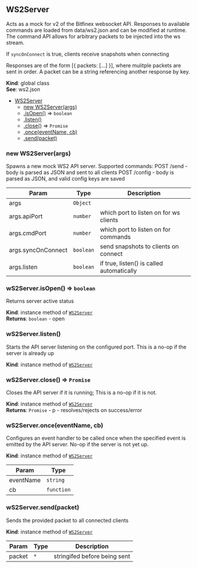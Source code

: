 <a name="WS2Server"></a>

## WS2Server
Acts as a mock for v2 of the Bitfinex websocket API. Responses to available
commands are loaded from data/ws2.json and can be modified at runtime. The
command API allows for arbitrary packets to be injected into the ws stream.

If `syncOnConnect` is true, clients receive snapshots when connecting

Responses are of the form [{ packets: [...] }], where mulitple packets are
sent in order. A packet can be a string referencing another response by key.

**Kind**: global class  
**See**: ws2.json  

* [WS2Server](#WS2Server)
    * [new WS2Server(args)](#new_WS2Server_new)
    * [.isOpen()](#WS2Server+isOpen) ⇒ <code>boolean</code>
    * [.listen()](#WS2Server+listen)
    * [.close()](#WS2Server+close) ⇒ <code>Promise</code>
    * [.once(eventName, cb)](#WS2Server+once)
    * [.send(packet)](#WS2Server+send)

<a name="new_WS2Server_new"></a>

### new WS2Server(args)
Spawns a new mock WS2 API server. Supported commands:
  POST /send - body is parsed as JSON and sent to all clients
  POST /config - body is parsed as JSON, and valid config keys are saved


| Param | Type | Description |
| --- | --- | --- |
| args | <code>Object</code> |  |
| args.apiPort | <code>number</code> | which port to listen on for ws clients |
| args.cmdPort | <code>number</code> | which port to listen on for commands |
| args.syncOnConnect | <code>boolean</code> | send snapshots to clients on connect |
| args.listen | <code>boolean</code> | if true, listen() is called automatically |

<a name="WS2Server+isOpen"></a>

### wS2Server.isOpen() ⇒ <code>boolean</code>
Returns server active status

**Kind**: instance method of [<code>WS2Server</code>](#WS2Server)  
**Returns**: <code>boolean</code> - open  
<a name="WS2Server+listen"></a>

### wS2Server.listen()
Starts the API server listening on the configured port. This is a no-op if
the server is already up

**Kind**: instance method of [<code>WS2Server</code>](#WS2Server)  
<a name="WS2Server+close"></a>

### wS2Server.close() ⇒ <code>Promise</code>
Closes the API server if it is running; This is a no-op if it is not.

**Kind**: instance method of [<code>WS2Server</code>](#WS2Server)  
**Returns**: <code>Promise</code> - p - resolves/rejects on success/error  
<a name="WS2Server+once"></a>

### wS2Server.once(eventName, cb)
Configures an event handler to be called once when the specified event is
emitted by the API server. No-op if the server is not yet up.

**Kind**: instance method of [<code>WS2Server</code>](#WS2Server)  

| Param | Type |
| --- | --- |
| eventName | <code>string</code> | 
| cb | <code>function</code> | 

<a name="WS2Server+send"></a>

### wS2Server.send(packet)
Sends the provided packet to all connected clients

**Kind**: instance method of [<code>WS2Server</code>](#WS2Server)  

| Param | Type | Description |
| --- | --- | --- |
| packet | <code>\*</code> | stringifed before being sent |

